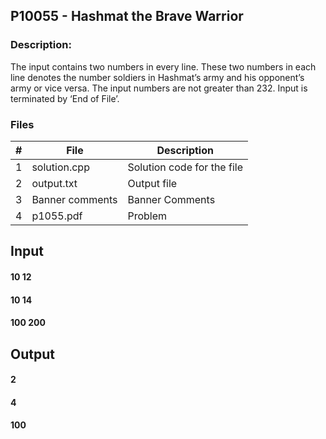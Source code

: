 ## P10055 - Hashmat the Brave Warrior
### Description:

The input contains two numbers in every line. These two numbers in each line denotes the number
soldiers in Hashmat’s army and his opponent’s army or vice versa. The input numbers are not greater
than 232. Input is terminated by ‘End of File’.

### Files

|   #   | File            | Description                                        |
| :---: | --------------- | -------------------------------------------------- |
|   1   | solution.cpp         |Solution code for the file     |
|   2   | output.txt  |  Output file         |
|   3   |Banner comments |Banner Comments |
|   4   |p1055.pdf |Problem |

## Input
#### 10 12
#### 10 14
#### 100 200

## Output
#### 2
#### 4
#### 100
